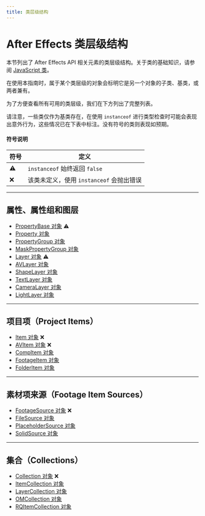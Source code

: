 ```yaml
---
title: 类层级结构
---
```

# After Effects 类层级结构

本节列出了 After Effects API 相关元素的类层级结构。关于类的基础知识，请参阅 [JavaScript 类](../javascript#javascript-classes)。

在使用本指南时，属于某个类层级的对象会标明它是另一个对象的子类、基类，或两者兼有。

为了方便查看所有可用的类层级，我们在下方列出了完整列表。

请注意，一些类仅作为基类存在，在使用 `instanceof` 进行类型检查时可能会表现出意外行为，这些情况已在下表中标注。没有符号的类则表现如预期。

#### 符号说明

| 符号 | 定义 |
| --- | --- |
| ⚠ | `instanceof` 始终返回 `false` |
| ❌ | 该类未定义，使用 `instanceof` 会抛出错误 |

---

## 属性、属性组和图层

- [PropertyBase 对象](../../property/propertybase) ⚠
 - [Property 对象](../../property/property)
 - [PropertyGroup 对象](../../property/propertygroup)
 - [MaskPropertyGroup 对象](../../property/maskpropertygroup)
 - [Layer 对象](../../layer/layer) ⚠
 - [AVLayer 对象](../../layer/avlayer)
 - [ShapeLayer 对象](../../layer/shapelayer)
 - [TextLayer 对象](../../layer/textlayer)
 - [CameraLayer 对象](../../layer/cameralayer)
 - [LightLayer 对象](../../layer/lightlayer)

---

## 项目项（Project Items）

- [Item 对象](../../item/item) ❌
 - [AVItem 对象](../../item/avitem) ❌
 - [CompItem 对象](../../item/compitem)
 - [FootageItem 对象](../../item/footageitem)
 - [FolderItem 对象](../../item/folderitem)

---

## 素材项来源（Footage Item Sources）

- [FootageSource 对象](../../sources/footagesource) ❌
 - [FileSource 对象](../../sources/filesource)
 - [PlaceholderSource 对象](../../sources/placeholdersource)
 - [SolidSource 对象](../../sources/solidsource)

---

## 集合（Collections）

- [Collection 对象](../../other/collection) ❌
 - [ItemCollection 对象](../../item/itemcollection)
 - [LayerCollection 对象](../../layer/layercollection)
 - [OMCollection 对象](../../renderqueue/omcollection)
 - [RQItemCollection 对象](../../renderqueue/rqitemcollection)

```
